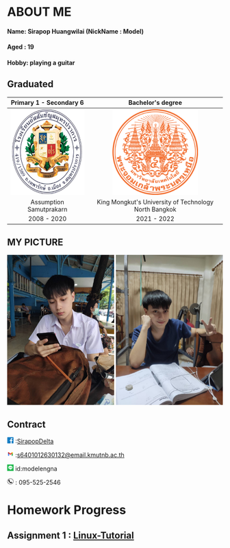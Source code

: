 # ABOUT ME
#### Name: Sirapop Huangwilai (NickName : Model)

#### Aged : 19

#### Hobby: playing a guitar 

## Graduated

| Primary 1 - Secondary 6 | Bachelor's degree |
| :----: | :----: |
| <img src="/photo/Me/Logo_ACSP.png" alt="Cute_boy" width="200" height="200"/> | <img src="/photo/Me/Seal_of_KMUTNB.svg.png" alt="Cute_boy" width="200" height="200"/> |
| Assumption Samutprakarn | King Mongkut's University of Technology North Bangkok  |
| 2008 - 2020 | 2021 - 2022 |

## MY PICTURE

<p align = 'center'>
 <img src="89A5B02F-567A-47B1-BF45-5FD1DC1D20C3.jpeg" alt="Cute_boy" width="250" height="350"/>
 <img src="/photo/Me/IMG_4362.JPG" alt="V_boy" width="250" height="350"/>
</p>

## Contract

<img src="A117DF32-30E0-415A-84CF-3349E05971E1.png" alt="A117DF32-30E0-415A-84CF-3349E05971E1" width="15" height="15"/> :[SirapopDelta](https://web.facebook.com/profile.php?id=100017003479477) 

<img src="4704F764-39A7-46D6-A54A-572255CAF976.png" alt="4704F764-39A7-46D6-A54A-572255CAF976" width="15" height="15"/> :[s6401012630132@email.kmutnb.ac.th](mailto:s6401012630132@email.kmutnb.ac.th) 

<img src="AFCC47CB-ECF9-4EB5-B102-F4ABBCA49017.png" alt="line" width="15" height="15"/> id:modelengna 

<img src="F2C6F2CF-1D32-4B7C-8A96-694B54DA9E94.png" alt="Tel" width="15" height="15"/> : 095-525-2546 

# Homework Progress

## Assignment 1 : [Linux-Tutorial](https://sirapopmodel.github.io/linux_tutorial.html)
